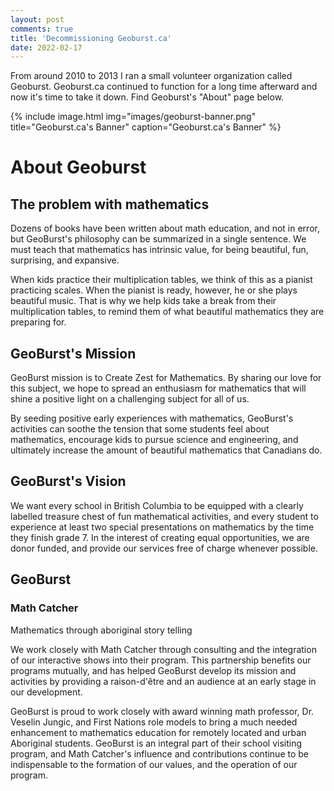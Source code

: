 ```yaml
---
layout: post
comments: true
title: 'Decommissioning Geoburst.ca'
date: 2022-02-17
---
```


From around 2010 to 2013 I ran a small volunteer organization called Geoburst. Geoburst.ca continued to function for a long time afterward and now it's time to take it down. Find Geoburst's "About" page below.

{% include image.html
    img="images/geoburst-banner.png"
    title="Geoburst.ca's Banner"
    caption="Geoburst.ca's Banner"
    %}

# About Geoburst

## The problem with mathematics

Dozens of books have been written about math education, and not in error, but GeoBurst's philosophy can be summarized in a single sentence. We must teach that mathematics has intrinsic value, for being beautiful, fun, surprising, and expansive.

When kids practice their multiplication tables, we think of this as a pianist practicing scales. When the pianist is ready, however, he or she plays beautiful music. That is why we help kids take a break from their multiplication tables, to remind them of what beautiful mathematics they are preparing for.

## GeoBurst's Mission

GeoBurst mission is to Create Zest for Mathematics. By sharing our love for this subject, we hope to spread an enthusiasm for mathematics that will shine a positive light on a challenging subject for all of us.

By seeding positive early experiences with mathematics, GeoBurst's activities can soothe the tension that some students feel about mathematics, encourage kids to pursue science and engineering, and ultimately increase the amount of beautiful mathematics that Canadians do.

## GeoBurst's Vision

We want every school in British Columbia to be equipped with a clearly labelled treasure chest of fun mathematical activities, and every student to experience at least two special presentations on mathematics by the time they finish grade 7. In the interest of creating equal opportunities, we are donor funded, and provide our services free of charge whenever possible.

## GeoBurst

### Math Catcher

Mathematics through aboriginal story telling

We work closely with Math Catcher through consulting and the integration of our interactive shows into their program. This partnership benefits our programs mutually, and has helped GeoBurst develop its mission and activities by providing a raison-d'être and an audience at an early stage in our development.

GeoBurst is proud to work closely with award winning math professor, Dr. Veselin Jungic, and First Nations role models to bring a much needed enhancement to mathematics education for remotely located and urban Aboriginal students. GeoBurst is an integral part of their school visiting program, and Math Catcher's influence and contributions continue to be indispensable to the formation of our values, and the operation of our program.

